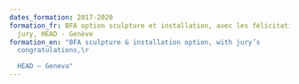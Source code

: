 ```yaml
---
dates_formation: 2017-2020
formation_fr: BFA option sculpture et installation, avec les félicitations du
  jury, HEAD - Genève
formation_en: "BFA sculpture & installation option, with jury’s
  congratulations,\r

  HEAD – Geneva"
---
```

